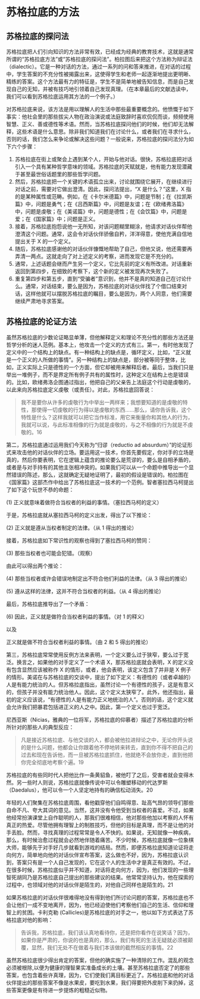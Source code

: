# 苏格拉底的方法

## 苏格拉底的探问法

苏格拉底把人们引向知识的方法非常有效，已经成为经典的教育技术，这就是通常所谓的“苏格拉底方法”或“苏格拉底的探问法”。柏拉图后来把这个方法称为辩证法（dialectic）。它是一种对话的方法，通过一系列的问和答来推进，在对话的过程中，学生答案的不充分性被揭露出来，这使得学生和老师一起逐渐地提出更明晰、精练的答案。这个方法最有力的特征是，学生不是简单地被告知信息，而是自己发现自己的无知，并被有技巧地引领着自己发现真理。（在本章最后的文献选读中，我们可以看到苏格拉底运用其方法的一个例子。）

对苏格拉底来说，该方法是用以理解人的生活中那些最重要概念的。他愤慨于如下事实：他社会里的那些拔尖人物在政治演说或法庭致辞时喜欢侃侃而谈，频频使用智慧、正义、善或德性等术语。然而，当苏格拉底探问他们的时候，他们却无法解释，这些术语是什么意思。除非我们知道我们在讨论什么，或者我们在寻求什么，否则的话，我们怎么来争论或解决这些问题？一般说来，苏格拉底的探问法分为如下六个步骤：

1. 苏格拉底在街上或聚会上遇到某个人，开始与他对话。很快，苏格拉底把对话引入一个具有某种哲学意味的领域。苏格拉底的天赋就是，他有能力发现潜藏于甚至最世俗话题里的那些哲学问题。
2. 然后，苏格拉底把一个关键的术语孤立出来，讨论就围绕它展开，在继续进行对话之前，需要对它做出澄清。因此，探问法提出，“X 是什么？”这里，X 指的是某种属性或范畴。例如，在《卡尔米德篇》中，问题是节制；在《拉凯斯篇》中，问题是勇气；在《吕西斯篇》中，问题是友谊；在《欧绪弗洛篇》中，问题是虔敬；在《美诺篇》中，问题是德性；在《会饮篇》中，问题是爱；在《国家篇》中；问题是正义。
3. 接着，苏格拉底抱怨说他一无所知，对该问题糊里糊涂，他请求对话伙伴帮他澄清这个问题。通常，这会令对话伙伴骄傲自矜，洋洋得意，使他充满自信地提出关于 X 的一个定义。
4. 随后，苏格拉底感谢他的对话伙伴慷慨地帮助了自己，但他又说，他还需要再弄清一两点。这就走向了对上述定义的考察，进而发现它是不充分的。
5. 通常，上述话题会继而产生另一个定义，它比先前的定义有所改进。对话重新返回到第四步，在细致的考察下，这个新的定义被发现再次失败了。
6. 重复第四步和第五步，直到“受骗者”意识到，他并不是真的知道自己在讨论什么。通常，对话结束，要么是因为，苏格拉底的对话伙伴找了个借口结束对话，这样他就可以摆脱苏格拉底的瞩目，要么是因为，两个人同意，他们需要继续严肃地寻求答案。

## 苏格拉底的论证方法

虽然苏格拉底的少数论证略显单薄，但他解释定义和理论不充分性的那些方法还是哲学分析的迷人范例。基本上，他攻击一个定义的方式有三。第一，有时他发现了定义中的一个结构上的缺点。有一种结构上的缺点是，循环定义，比如，“正义就是一个正义的人所做的事情”。另一种结构上的缺点是，部分被等同于整体，比如，正义实际上只是德性的一个方面，但它却被用来解释后者。最后，当我们只是举出一堆例子，而不是界定所有例子共有的属性时，这种定义在结构上也是错误的。比如，欧绪弗洛企图通过指出，他把自己的父亲告上法庭这个行动是虔敬的，以此来向苏格拉底定义虔敬（或责任）。对此，苏格拉底回答说：

> 我不是要你从许多的虔敬行为中举出一两样来；我想要知道的是虔敬的特性，那使得一切虔敬的行为得以是虔敬的东西……那么，请你告诉我，这个特性是什么？这样我就可以把它当作标准，用它来衡量你和其他人的行为，我就可以说，与此标准相像的行为就是虔敬的，与之不相像的行为就是不虔敬的。16

第二，苏格拉底通过运用我们今天称为“归谬（reductio ad absurdum）”的论证形式来攻击他的对话伙伴的立场。要运用这一技术，你首先要假定，你对手的立场是真的，然后你要表明，它在逻辑上蕴含的推论要么是荒谬的，要么是自相矛盾的，或者是与对手持有的其他主张相冲突的。如果我们可以从一个命题中推导出一个显然错误的陈述，那么，这就确定无疑地证明了，最初的假设是错误的。柏拉图在《国家篇》这部杰作中给出了苏格拉底这一技术的一个范例。智者塞拉西马柯提出了如下这个玩世不恭的命题：

(1) 正义就意味着做符合当权者的利益的事情。（塞拉西马柯的定义）

于是，苏格拉底就从塞拉西马柯的定义出发，得出了以下推论：

(2) 正义就是遵从当权者制定的法律。（从 1 得出的推论）

接着，苏格拉底如下常识性的观察也得到了塞拉西马柯的赞同：

(3) 那些当权者也可能会犯错。（观察）

由此可以得出两个推论：

(4) 那些当权者或许会错误地制定出不符合他们利益的法律。（从 3 得出的推论）

(5) 遵从这样的法律，这并不符合当权者的利益。（从 4 得出的推论）

最后，苏格拉底推导出了一个矛盾：

(6) 因此，正义就是做符合当权者利益的事情。（对 1 的释义）

以及

正义就是做不符合当权者利益的事情。（由 2 和 5 得出的推论）

第三，苏格拉底常常使用反例方法来表明，一个定义要么过于狭窄，要么过于宽泛。换言之，如果他的对手定义了一个术语 X，那苏格拉底就会表明，X 的定义没有包含显然应该被称作 X 的情形，或者，他会表明，该定义包含了并非是 X 例子的情形。美诺在与苏格拉底的交谈中，提出了如下定义：有德性的（或者卓越的）人是有能力统治的人。但苏格拉底指出，虽然讨论一个有德性的孩子，这是有意义的，但孩子并没有能力统治他人。因此，这个定义太狭窄了。此外，他还指出，最初的定义应该说，“有德性的人是有能力正义地统治的人”。否则的话，这个定义就会允许我们把暴君包括进正义的人之中。因此，第一个定义也过于宽泛。

尼西亚斯（Nicias，雅典的一位将军，苏格拉底的仰慕者）描述了苏格拉底的分析所针对的那些人的典型反应：

> 凡是接近苏格拉底、与他交谈的人，都会被他拉进辩论之中，无论你开头说的是什么问题，他都会让你跟着他不停地转来转去，直到你不得不把自己的过去和现在告诉他，而一旦被苏格拉底抓住，他就绝不会放你走，直到他把你完全彻底地考察个遍。19

苏格拉底的有些同时代人把他比作一条黄貂鱼，被他叮了之后，受害者就会变得木然。另一些时人则说，苏格拉底就像传说中可以令雕塑移动的代达罗斯（Daedalus），他可以令一个人坚定地持有的确信松动消失。20

年轻的人们聚集在苏格拉底周围，看他戳穿他们自鸣得意、趾高气昂的领导们那些自命不凡、夸大其词的意见。当然，这并没有令他受到当权者的喜爱。不过，如果他经常扮演课堂上自作聪明的人，那我们很难相信，他对那些他加以考察的人怀有真正的热爱。尽管他拥有理智上的制胜技巧，但他的目标是真理，而不是让他的对手丢脸。然而，寻找真理的过程常常是令人不快的。如果说，无知就像一种疾病，那么，有时候治愈过程就会必然地伴随着痛苦。不少时候，苏格拉底就像一位象棋大师，能够先于对手好几步就看到游戏的结局。然而，即便苏格拉底知道论证将走向何方，简单地向他的对话伙伴宣布答案，这么做也不好，因为，苏格拉底认识到，答案只有是一个人自己发现的，它在这个人的生活中才是真正有效的。不过，在很多时候，苏格拉底似乎并不知道，对话将走向何方，因为，他们发现的一些理智死胡同乃是苏格拉底自己提出的那些建议的结果。他常常坚持认为，他在探索的过程中，也领域对他的对话伙伴是陌生的，对他自己同样也是陌生的。21

如果苏格拉底的对话伙伴很难得地没有得到他们所讨论问题的答案，苏格拉底也不会让他们一成不变地离开，因为，他已经迫使他们考察他们自己的生活、信仰和理智上的贫困。卡利克勒 (Callicles)是苏格拉底的对手之一，他以如下方式表达了苏格拉底对他的影响：

> 告诉我，苏格拉底，我们该认真地看待你，还是把你看作在说笑话？因为，如果你是严肃的，你说的也是真的，那么，我们有死的生活无疑就必须被颠覆，显然，我们无处不在做着与我们本该做的截然相反的事情。22

虽然苏格拉底很少得出肯定的答案，但他的确实施了一种清除的工作。混乱的观念必须被根除,以便为健康的理智果实准备成长的土壤。甚至苏格拉底否定了的那些答案，也包含着些许真理，因为，它们使我们离目标更近了。苏格拉底和他的对话伙伴提出的那些答案不像是水果皮，要吃到水果，我们得要把外皮削下来扔掉，这些答案更像是有待进一步提炼的粗糙近似物。
